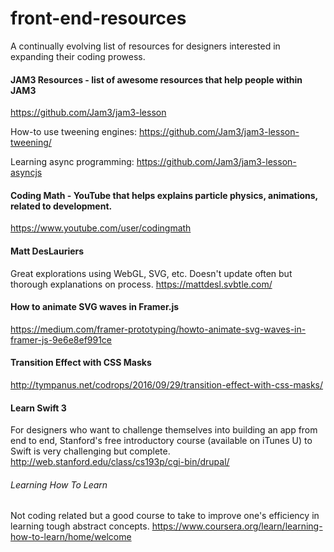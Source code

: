 # front-end-resources
A continually evolving list of resources for designers interested in expanding their coding prowess.

#### JAM3 Resources - list of awesome resources that help people within JAM3
https://github.com/Jam3/jam3-lesson

How-to use tweening engines:
https://github.com/Jam3/jam3-lesson-tweening/

Learning async programming:
https://github.com/Jam3/jam3-lesson-asyncjs

#### Coding Math - YouTube that helps explains particle physics, animations, related to development.
https://www.youtube.com/user/codingmath

#### Matt DesLauriers
Great explorations using WebGL, SVG, etc. Doesn't update often but thorough explanations on process.
https://mattdesl.svbtle.com/

#### How to animate SVG waves in Framer.js
https://medium.com/framer-prototyping/howto-animate-svg-waves-in-framer-js-9e6e8ef991ce

#### Transition Effect with CSS Masks
http://tympanus.net/codrops/2016/09/29/transition-effect-with-css-masks/

#### Learn Swift 3
For designers who want to challenge themselves into building an app from end to end, Stanford's free introductory course (available on iTunes U) to Swift is very challenging but complete.
http://web.stanford.edu/class/cs193p/cgi-bin/drupal/

###### Learning How To Learn
Not coding related but a good course to take to improve one's efficiency in learning tough abstract concepts.
https://www.coursera.org/learn/learning-how-to-learn/home/welcome
